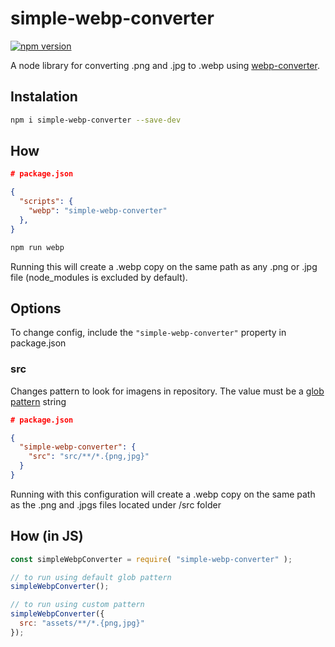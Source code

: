 # simple-webp-converter
[![npm version](https://badge.fury.io/js/simple-webp-converter.svg)](https://badge.fury.io/js/simple-webp-converter)

A node library for converting .png and .jpg to .webp using [webp-converter](https://github.com/scionoftech/webp-converter).

## Instalation

```bash
npm i simple-webp-converter --save-dev
```

## How

```json
# package.json

{
  "scripts": {
    "webp": "simple-webp-converter"
  },
}
```

```bash
npm run webp
```

Running this will create a .webp copy on the same path as any .png or .jpg file (node_modules is excluded by default).

## Options

To change config, include the `"simple-webp-converter"` property in package.json

### src

Changes pattern to look for imagens in repository.
The value must be a [glob pattern](https://github.com/isaacs/node-glob#glob-primer) string

```json
# package.json

{
  "simple-webp-converter": {
    "src": "src/**/*.{png,jpg}"
  }
}
```

Running with this configuration will create a .webp copy on the same path as the .png and .jpgs files located under /src folder

## How (in JS)
```js
const simpleWebpConverter = require( "simple-webp-converter" );

// to run using default glob pattern
simpleWebpConverter();

// to run using custom pattern
simpleWebpConverter({
  src: "assets/**/*.{png,jpg}"
});

```
